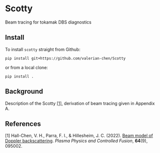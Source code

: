 Scotty
======

Beam tracing for tokamak DBS diagnostics


Install
-------

To install `scotty` straight from Github:

```
pip install git+https://github.com/valerian-chen/Scotty
```

or from a local clone:

```
pip install .
```

Background
-------
Description of the Scotty [[1]](#1), derivation of beam tracing given in Appendix A.

## References
<a id="1">[1]</a> 
Hall-Chen, V. H., Parra, F. I., & Hillesheim, J. C. (2022). 
[Beam model of Doppler backscattering](https://iopscience.iop.org/article/10.1088/1361-6587/ac57a1). 
*Plasma Physics and Controlled Fusion*, **64**(9), 095002.



